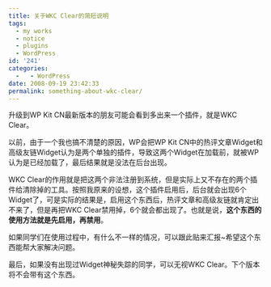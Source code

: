 ```yaml
---
title: 关于WKC Clear的简短说明
tags:
  - my works
  - notice
  - plugins
  - WordPress
id: '241'
categories:
  -   - WordPress
date: 2008-09-19 23:42:33
permalink: something-about-wkc-clear/
---
```


升级到WP Kit CN最新版本的朋友可能会看到多出来一个插件，就是WKC Clear。

以前，由于一个我也搞不清楚的原因，WP会把WP Kit CN中的热评文章Widget和高级友链Widget认为是两个单独的插件，导致这两个Widget在加载前，就被WP认为是已经加载了，最后结果就是没法在后台出现。

WKC Clear的作用就是把这两个非法注册到系统，但是实际上又不存在的两个插件给清除掉的工具。按照我原来的设想，这个插件启用后，后台就会出现6个Widget了，可是实际的结果是，启用这个东西后，热评文章和高级友链就肯定出不来了，但是再把WKC Clear禁用掉，6个就会都出现了。也就是说，**这个东西的使用方法就是先启用，再禁用**。

如果同学们在使用过程中，有什么不一样的情况，可以跟此贴来汇报~希望这个东西能帮大家解决问题。

最后，如果没有出现过Widget神秘失踪的同学，可以无视WKC Clear。下个版本将不会带有这个东西。